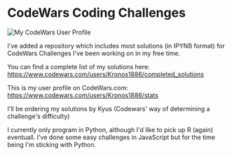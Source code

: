 # CodeWars Coding Challenges
![My CodeWars User Profile](https://www.codewars.com/users/Kronos1886/badges/large)

I've added a repository which includes most solutions (in IPYNB format) for CodeWars Challenges I've been working on in my free time.

You can find a complete list of my solutions here:
  https://www.codewars.com/users/Kronos1886/completed_solutions

This is my user profile on CodeWars.com:
  https://www.codewars.com/users/Kronos1886/stats

I'll be ordering my solutions by Kyus (Codewars' way of determining a challenge's difficulty)

I currently only program in Python, although I'd like to pick up R (again) eventuall. I've done some easy challenges in JavaScript but for the time being I'm sticking with Python.
